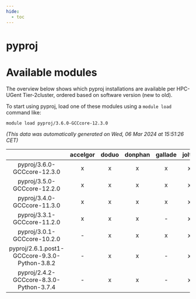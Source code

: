 ```yaml
---
hide:
  - toc
---
```


pyproj
======

# Available modules


The overview below shows which pyproj installations are available per HPC-UGent Tier-2cluster, ordered based on software version (new to old).

To start using pyproj, load one of these modules using a `module load` command like:

```shell
module load pyproj/3.6.0-GCCcore-12.3.0
```

*(This data was automatically generated on Wed, 06 Mar 2024 at 15:51:26 CET)*  

| |accelgor|doduo|donphan|gallade|joltik|skitty|
| :---: | :---: | :---: | :---: | :---: | :---: | :---: |
|pyproj/3.6.0-GCCcore-12.3.0|x|x|x|x|x|x|
|pyproj/3.5.0-GCCcore-12.2.0|x|x|x|x|x|x|
|pyproj/3.4.0-GCCcore-11.3.0|x|x|x|x|x|x|
|pyproj/3.3.1-GCCcore-11.2.0|x|x|x|-|x|x|
|pyproj/3.0.1-GCCcore-10.2.0|-|x|x|x|x|x|
|pyproj/2.6.1.post1-GCCcore-9.3.0-Python-3.8.2|-|x|x|-|x|x|
|pyproj/2.4.2-GCCcore-8.3.0-Python-3.7.4|-|x|x|-|x|x|
